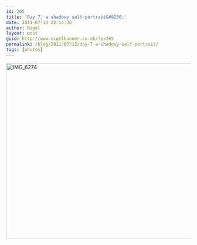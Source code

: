 ```yaml
---
id: 205
title: 'Day 7, a shadowy self-portrait&#8230;'
date: 2011-07-13 22:14:36
author: Nigel
layout: post
guid: http://www.nigelbunner.co.uk/?p=205
permalink: /blog/2011/07/13/day-7-a-shadowy-self-portrait/
tags: [photos]
---
```

[<img src="https://farm7.static.flickr.com/6134/5934497169_dbf936c338_z.jpg" alt="IMG_6274" width="640" height="480" />](https://www.flickr.com/photos/icklephotos/5934497169/ "IMG_6274 by icle fotos, on Flickr")